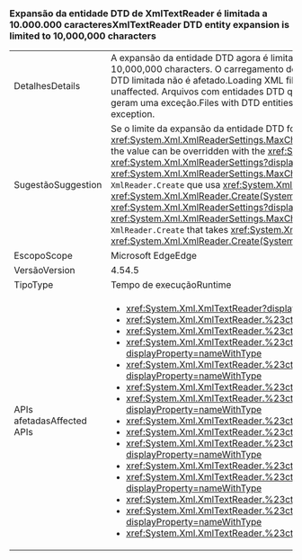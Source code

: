 ### <a name="xmltextreader-dtd-entity-expansion-is-limited-to-10000000-characters"></a><span data-ttu-id="78af4-101">Expansão da entidade DTD de XmlTextReader é limitada a 10.000.000 caracteres</span><span class="sxs-lookup"><span data-stu-id="78af4-101">XmlTextReader DTD entity expansion is limited to 10,000,000 characters</span></span>

|   |   |
|---|---|
|<span data-ttu-id="78af4-102">Detalhes</span><span class="sxs-lookup"><span data-stu-id="78af4-102">Details</span></span>|<span data-ttu-id="78af4-103">A expansão da entidade DTD agora é limitada a 10.000.000 de caracteres.</span><span class="sxs-lookup"><span data-stu-id="78af4-103">DTD entity expansion is now limited to 10,000,000 characters.</span></span> <span data-ttu-id="78af4-104">O carregamento de arquivos XML sem expansão de entidade DTD ou com expansão de entidade DTD limitada não é afetado.</span><span class="sxs-lookup"><span data-stu-id="78af4-104">Loading XML files without DTD entity expansion or with limited DTD entity expansion is unaffected.</span></span> <span data-ttu-id="78af4-105">Arquivos com entidades DTD que se expandem para mais de 10.000.000 caracteres falham ao carregar e geram uma exceção.</span><span class="sxs-lookup"><span data-stu-id="78af4-105">Files with DTD entities that expand to more than 10,000,000 characters fail to load, and now throw an exception.</span></span>|
|<span data-ttu-id="78af4-106">Sugestão</span><span class="sxs-lookup"><span data-stu-id="78af4-106">Suggestion</span></span>|<span data-ttu-id="78af4-107">Se o limite da expansão da entidade DTD for muito inferior a 10.000.000, o valor poderá ser substituído pela propriedade <xref:System.Xml.XmlReaderSettings.MaxCharactersFromEntities>.</span><span class="sxs-lookup"><span data-stu-id="78af4-107">If the limit of DTD entity expansion is too low 10,000,000, the value can be overridden with the <xref:System.Xml.XmlReaderSettings.MaxCharactersFromEntities> property.</span></span> <span data-ttu-id="78af4-108">Um <xref:System.Xml.XmlReaderSettings?displayProperty=name> com o valor <xref:System.Xml.XmlReaderSettings.MaxCharactersFromEntities?displayProperty=name> correto pode ser passado para o <code>XmlReader.Create</code> que usa <xref:System.Xml.XmlReaderSettings?displayProperty=name> (por exemplo, <xref:System.Xml.XmlReader.Create(System.String,System.Xml.XmlReaderSettings)>).</span><span class="sxs-lookup"><span data-stu-id="78af4-108">An <xref:System.Xml.XmlReaderSettings?displayProperty=name> with the proper <xref:System.Xml.XmlReaderSettings.MaxCharactersFromEntities?displayProperty=name> value can be passed to <code>XmlReader.Create</code> that takes <xref:System.Xml.XmlReaderSettings?displayProperty=name> (ie. <xref:System.Xml.XmlReader.Create(System.String,System.Xml.XmlReaderSettings)>)</span></span>|
|<span data-ttu-id="78af4-109">Escopo</span><span class="sxs-lookup"><span data-stu-id="78af4-109">Scope</span></span>|<span data-ttu-id="78af4-110">Microsoft Edge</span><span class="sxs-lookup"><span data-stu-id="78af4-110">Edge</span></span>|
|<span data-ttu-id="78af4-111">Versão</span><span class="sxs-lookup"><span data-stu-id="78af4-111">Version</span></span>|<span data-ttu-id="78af4-112">4.5</span><span class="sxs-lookup"><span data-stu-id="78af4-112">4.5</span></span>|
|<span data-ttu-id="78af4-113">Tipo</span><span class="sxs-lookup"><span data-stu-id="78af4-113">Type</span></span>|<span data-ttu-id="78af4-114">Tempo de execução</span><span class="sxs-lookup"><span data-stu-id="78af4-114">Runtime</span></span>|
|<span data-ttu-id="78af4-115">APIs afetadas</span><span class="sxs-lookup"><span data-stu-id="78af4-115">Affected APIs</span></span>|<ul><li><xref:System.Xml.XmlTextReader?displayProperty=nameWithType></li><li><xref:System.Xml.XmlTextReader.%23ctor?displayProperty=nameWithType></li><li><xref:System.Xml.XmlTextReader.%23ctor(System.IO.Stream)?displayProperty=nameWithType></li><li><xref:System.Xml.XmlTextReader.%23ctor(System.IO.Stream,System.Xml.XmlNameTable)?displayProperty=nameWithType></li><li><xref:System.Xml.XmlTextReader.%23ctor(System.IO.Stream,System.Xml.XmlNodeType,System.Xml.XmlParserContext)?displayProperty=nameWithType></li><li><xref:System.Xml.XmlTextReader.%23ctor(System.IO.TextReader)?displayProperty=nameWithType></li><li><xref:System.Xml.XmlTextReader.%23ctor(System.IO.TextReader,System.Xml.XmlNameTable)?displayProperty=nameWithType></li><li><xref:System.Xml.XmlTextReader.%23ctor(System.String)?displayProperty=nameWithType></li><li><xref:System.Xml.XmlTextReader.%23ctor(System.String,System.IO.Stream)?displayProperty=nameWithType></li><li><xref:System.Xml.XmlTextReader.%23ctor(System.String,System.IO.Stream,System.Xml.XmlNameTable)?displayProperty=nameWithType></li><li><xref:System.Xml.XmlTextReader.%23ctor(System.String,System.IO.TextReader)?displayProperty=nameWithType></li><li><xref:System.Xml.XmlTextReader.%23ctor(System.String,System.IO.TextReader,System.Xml.XmlNameTable)?displayProperty=nameWithType></li><li><xref:System.Xml.XmlTextReader.%23ctor(System.String,System.Xml.XmlNameTable)?displayProperty=nameWithType></li><li><xref:System.Xml.XmlTextReader.%23ctor(System.String,System.Xml.XmlNodeType,System.Xml.XmlParserContext)?displayProperty=nameWithType></li><li><xref:System.Xml.XmlTextReader.%23ctor(System.Xml.XmlNameTable)?displayProperty=nameWithType></li></ul>|

